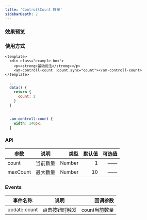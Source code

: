 ```yaml
---
title: 'ControllCount 数量'
sidebarDepth: 2
---
```


### 效果预览

<ClientOnly>
  <controllCount-demo-1/>
</ClientOnly>

### 使用方式

```vue{4}
<template>
  <div class="example-box">
    <p><strong>基础用法</strong></p>
    <am-controll-count :count.sync="count"></am-controll-count>
</template>
```
```js
  ...
  data() {
    return {
      count: 2
    }
  }
  ...
```
```css
  .am-controll-count {
    width: 140px;
  }
```

### API

| 参数         |        说明        |     类型 | 默认值 | 可选值 |
| ------------ | :----------------: | -------: | -----: | -----: |
| count         | 当前数量 |   Number |     1 |     —— |
| maxCount | 最大数量 |   Number |   10   |   ——  |

### Events

| 事件名称 |      说明      | 回调参数 |
| -------- | :------------: | -------: |
| update:count    | 点击按钮时触发 |   count当前数量 |

